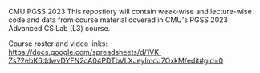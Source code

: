 CMU PGSS 2023 This repostiory will contain week-wise and lecture-wise code and data from course material covered in CMU's PGSS 2023 Advanced CS Lab (L3) course.

Course roster and video links: https://docs.google.com/spreadsheets/d/1VK-Zs72ebK6ddwvDYFN2cA04PDTbVLXJeylmdJ7OxkM/edit#gid=0 
